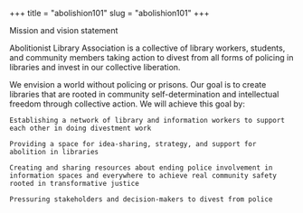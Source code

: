 +++
title = "abolishion101"
slug = "abolishion101"
+++

Mission and vision statement

Abolitionist Library Association is a collective of library workers, students, and community members taking action to divest from all forms of policing in libraries and invest in our collective liberation. 

We envision a world without policing or prisons. Our goal is to create libraries that are rooted in community self-determination and intellectual freedom through collective action. We will achieve this goal by:

    Establishing a network of library and information workers to support each other in doing divestment work

    Providing a space for idea-sharing, strategy, and support for abolition in libraries

    Creating and sharing resources about ending police involvement in information spaces and everywhere to achieve real community safety rooted in transformative justice 

    Pressuring stakeholders and decision-makers to divest from police